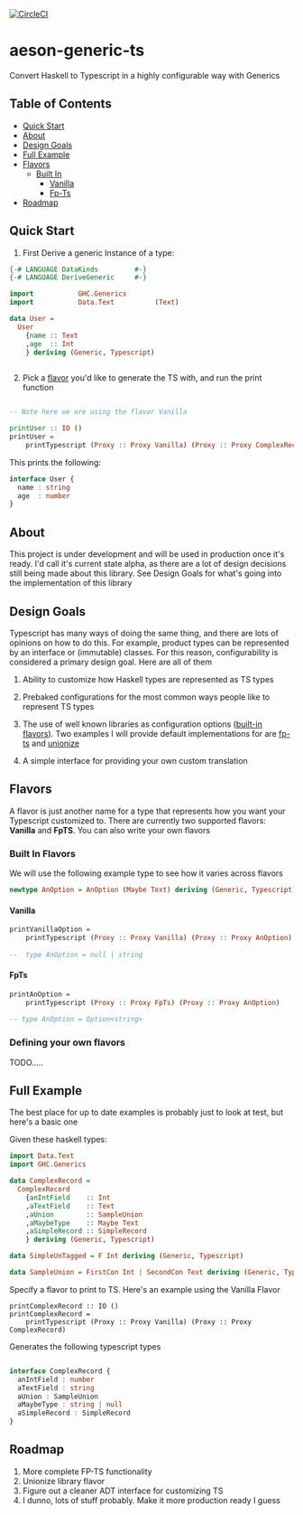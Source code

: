 [![CircleCI](https://circleci.com/gh/smaccoun/aeson-generic-ts.svg?style=svg)](https://circleci.com/gh/smaccoun/aeson-generic-ts)

# aeson-generic-ts

Convert Haskell to Typescript in a highly configurable way with Generics 

## Table of Contents
  - [Quick Start](#quick-start)
  - [About](#begin)
  - [Design Goals](#design-goals)
  - [Full Example](#full-example)
  - [Flavors](#flavors)
    - [Built In](#built-in-flavors)
      - [Vanilla](#vanilla)
      - [Fp-Ts](#FpTs)
  - [Roadmap](#roadmap)
  
## Quick Start

1. First Derive a generic Instance of a type:

```haskell
{-# LANGUAGE DataKinds         #-}
{-# LANGUAGE DeriveGeneric     #-}

import           GHC.Generics
import           Data.Text          (Text)

data User =
  User 
    {name :: Text
    ,age  :: Int
    } deriving (Generic, Typescript)
  
```

2. Pick a [flavor](#flavors) you'd like to generate the TS with, and run the print function

```haskell

-- Note here we are using the flavor Vanilla

printUser :: IO ()
printUser =
    printTypescript (Proxy :: Proxy Vanilla) (Proxy :: Proxy ComplexRecord)
```

This prints the following:

```typescript
interface User {
  name : string
  age  : number
}
```

## About

This project is under development and will be used in production once it's ready. I'd call it's current state alpha, as there are a lot of design decisions still being made about this library. See Design Goals for what's going into the implementation of this library

## Design Goals 

Typescript has many ways of doing the same thing, and there are lots of opinions on how to do this. For example, product types can be represented by an interface or (immutable) classes. For this reason, configurability is considered a primary design goal. Here are all of them

1. Ability to customize how Haskell types are represented as TS types

2. Prebaked configurations for the most common ways people like to represent TS types

3. The use of well known libraries as configuration options ([built-in flavors](#built-in-flavors)). Two examples I will provide default implementations for are [fp-ts](https://github.com/gcanti/fp-ts) and [unionize](https://github.com/pelotom/unionize)

4. A simple interface for providing your own custom translation


## Flavors

A flavor is just another name for a type that represents how you want your Typescript customized to. There are currently two supported flavors: **Vanilla** and **FpTS**. You can also write your own flavors

### Built In Flavors

We will use the following example type to see how it varies across flavors

```haskell
newtype AnOption = AnOption (Maybe Text) deriving (Generic, Typescript)
```

#### Vanilla

```haskell
printVanillaOption =
    printTypescript (Proxy :: Proxy Vanilla) (Proxy :: Proxy AnOption)
    
--  type AnOption = null | string
```

#### FpTs
```haskell
printAnOption =
    printTypescript (Proxy :: Proxy FpTs) (Proxy :: Proxy AnOption)
    
-- type AnOption = Option<string>
```

### Defining your own flavors

TODO.....



## Full Example

The best place for up to date examples is probably just to look at test, but here's a basic one

Given these haskell types:

```haskell
import Data.Text
import GHC.Generics

data ComplexRecord =
  ComplexRecord
    {anIntField    :: Int
    ,aTextField    :: Text
    ,aUnion        :: SampleUnion
    ,aMaybeType    :: Maybe Text
    ,aSimpleRecord :: SimpleRecord
    } deriving (Generic, Typescript)

data SimpleUnTagged = F Int deriving (Generic, Typescript)

data SampleUnion = FirstCon Int | SecondCon Text deriving (Generic, Typescript)
```

Specify a flavor to print to TS. Here's an example using the Vanilla Flavor

```
printComplexRecord :: IO ()
printComplexRecord =
    printTypescript (Proxy :: Proxy Vanilla) (Proxy :: Proxy ComplexRecord)
```

Generates the following typescript types

```typescript

interface ComplexRecord {
  anIntField : number
  aTextField : string
  aUnion : SampleUnion
  aMaybeType : string | null
  aSimpleRecord : SimpleRecord
}
```


## Roadmap

1. More complete FP-TS functionality
2. Unionize library flavor
3. Figure out a cleaner ADT interface for customizing TS
4. I dunno, lots of stuff probably. Make it more production ready I guess

